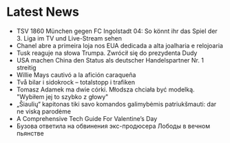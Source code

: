 # Latest News
-  TSV 1860 München gegen FC Ingolstadt 04: So könnt ihr das Spiel der 3. Liga im TV und Live-Stream sehen
-  Chanel abre a primeira loja nos EUA dedicada a alta joalharia e relojoaria
-  Tusk reaguje na słowa Trumpa. Zwrócił się do prezydenta Dudy
-  USA machen China den Status als deutscher Handelspartner Nr. 1 streitig
-  Willie Mays cautivó a la afición caraqueña
-  Två bilar i sidokrock – totalstopp i trafiken
-  Tomasz Adamek ma dwie córki. Młodsza chciała być modelką. "Wybiłem jej to szybko z głowy"
-  „Šiaulių“ kapitonas tiki savo komandos galimybėmis patriukšmauti: dar ne viską parodėme
-  A Comprehensive Tech Guide For Valentine’s Day
-  Бузова ответила на обвинения экс-продюсера Лободы в вечном пьянстве
